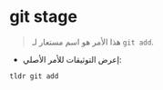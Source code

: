 # git stage

> هذا الأمر هو اسم مستعار لـ `git add`.

- إعرض التوثيقات للأمر الأصلي:

`tldr git add`
